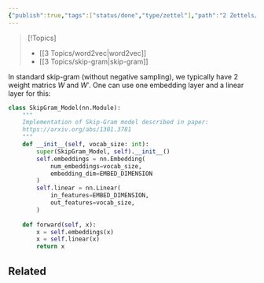 ```yaml
---
{"publish":true,"tags":["status/done","type/zettel"],"path":"2 Zettels/standard skip-gram implementation.md","permalink":"/2-zettels/standard-skip-gram-implementation/","PassFrontmatter":true}
---
```




> [!Topics]
> - [[3 Topics/word2vec\|word2vec]]
> - [[3 Topics/skip-gram\|skip-gram]]

In standard skip-gram (without negative sampling), we typically have 2 weight matrics $W$ and $W'$. One can use one embedding layer and a linear layer for this:

```python
class SkipGram_Model(nn.Module):  
	"""  
	Implementation of Skip-Gram model described in paper:  
	https://arxiv.org/abs/1301.3781  
	"""  
	def __init__(self, vocab_size: int):  
        super(SkipGram_Model, self).__init__()  
        self.embeddings = nn.Embedding(  
            num_embeddings=vocab_size,  
            embedding_dim=EMBED_DIMENSION  
        )  
        self.linear = nn.Linear(  
            in_features=EMBED_DIMENSION,  
            out_features=vocab_size,  
        )  
	  
	def forward(self, x):
        x = self.embeddings(x)  
        x = self.linear(x)  
		return x
```

## Related
